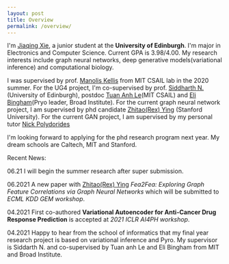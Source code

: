 ```yaml
---
layout: post
title: Overview
permalink: /overview/
---
```



I'm [Jiaqing Xie](https://scholar.google.com/citations?user=Tfg7A2AAAAAJ&hl=en), a junior student at the **University of Edinburgh**. 
I'm major in Electronics and Computer Science. Current GPA is 3.98/4.00.
My research interests include graph neural networks, deep generative models(variational inference) and computational biology.

I was supervised by prof. [Manolis Kellis](http://compbio.mit.edu/) from MIT CSAIL lab in the 2020 summer.
For the UG4 project, I'm co-supervised by prof. [Siddharth N.](https://homepages.inf.ed.ac.uk/snaraya3/)(University of Edinburgh), postdoc [Tuan Anh Le](https://www.tuananhle.co.uk/)(MIT CSAIL) and [Eli Bingham](https://scholar.google.com/citations?user=0uUoiCIAAAAJ&hl=en)(Pryo leader, Broad Institute).
For the current graph neural network project, I am supervised by phd candidate [Zhitao(Rex) Ying](https://cs.stanford.edu/people/rexy/) (Stanford University).
For the current GAN project, I am supervised by my personal tutor [Nick Polydorides](https://www.research.ed.ac.uk/en/persons/nick-polydorides)

I'm looking forward to applying for the phd research program next year. My dream schools are Caltech, MIT and Stanford.


Recent News:

06.21 I will begin the summer research after super submission.

06.2021 A new paper with [Zhitao(Rex) Ying](https://cs.stanford.edu/people/rexy/) *Fea2Fea: Exploring Graph Feature Correlations via Graph Neural Networks* which will be submitted to *ECML KDD GEM workshop*.

04.2021 First co-authored **Variational Autoencoder for Anti-Cancer Drug Response Prediction** is accepted at *2021 ICLR AI4PH workshop*.



04.2021 Happy to hear from the school of informatics that my final year research project is based on variational inference and Pyro. My supervisor is Siddarth N. and co-supervised by Tuan anh Le and Eli Bingham from MIT and Broad Institute. 
